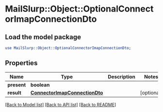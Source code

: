 # MailSlurp::Object::OptionalConnectorImapConnectionDto

## Load the model package
```perl
use MailSlurp::Object::OptionalConnectorImapConnectionDto;
```

## Properties
Name | Type | Description | Notes
------------ | ------------- | ------------- | -------------
**present** | **boolean** |  | 
**result** | [**ConnectorImapConnectionDto**](ConnectorImapConnectionDto) |  | [optional] 

[[Back to Model list]](../README#documentation-for-models) [[Back to API list]](../README#documentation-for-api-endpoints) [[Back to README]](../README)


